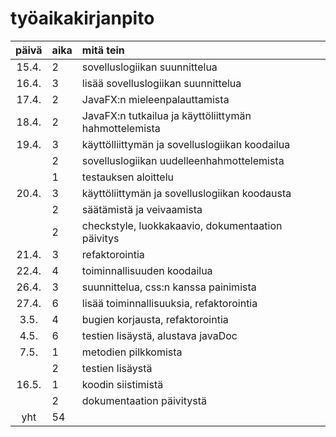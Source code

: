 # työaikakirjanpito

| päivä | aika | mitä tein  |
| :----:|:-----| :-----|
| 15.4. | 2    | sovelluslogiikan suunnittelua |
| 16.4. | 3    | lisää sovelluslogiikan suunnittelua |
| 17.4. | 2    | JavaFX:n mieleenpalauttamista |
| 18.4. | 2    | JavaFX:n tutkailua ja käyttöliittymän hahmottelemista |
| 19.4. | 3    | käyttölliittymän ja sovelluslogiikan koodailua |
|       | 2    | sovelluslogiikan uudelleenhahmottelemista |
|       | 1    | testauksen aloittelu |
| 20.4. | 3    | käyttöliittymän ja sovelluslogiikan koodausta |
|       | 2    | säätämistä ja veivaamista |
|       | 2    | checkstyle, luokkakaavio, dokumentaation päivitys |
| 21.4. | 3    | refaktorointia |
| 22.4. | 4    | toiminnallisuuden koodailua |
| 26.4. | 3	   | suunnittelua, css:n kanssa painimista |
| 27.4. | 6    | lisää toiminnallisuuksia, refaktorointia |
| 3.5.  | 4    | bugien korjausta, refaktorointia |
| 4.5.  | 6    | testien lisäystä, alustava javaDoc |
| 7.5.  | 1    | metodien pilkkomista |
|		| 2    | testien lisäystä |
| 16.5. | 1    | koodin siistimistä |
|		| 2    | dokumentaation päivitystä |
| yht   | 54   | | 
